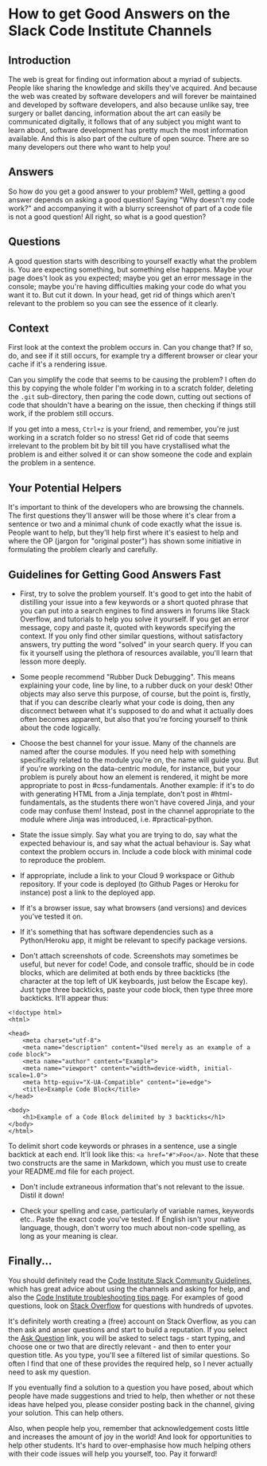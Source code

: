 # How to get Good Answers on the Slack Code Institute Channels

## Introduction

The web is great for finding out information about a myriad of subjects.   People like sharing the knowledge and skills they've acquired.   And because the web was created by software developers and will forever be maintained and developed by software developers, and also because unlike say, tree surgery or ballet dancing, information about the art can easily be communicated digitally, it follows that of any subject you might want to learn about, software development has pretty much the most information available.   And this is also part of the culture of open source.   There are so many developers out there who want to help you!


## Answers

So how do you get a good answer to your problem?   Well, getting a good answer depends on asking a good question!   Saying "Why doesn't my code work?" and accompanying it with a blurry screenshot of part of a code file is not a good question!   All right, so what is a good question?


## Questions

A good question starts with describing to yourself exactly what the problem is.   You are expecting something, but something else happens.   Maybe your page does't look as you expected; maybe you get an error message in the console; maybe you're having difficulties making your code do what you want it to.   But cut it down.   In your head, get rid of things which aren't relevant to the problem so you can see the essence of it clearly.


## Context

First look at the context the problem occurs in.   Can you change that?   If so, do, and see if it still occurs, for example try a different browser or clear your cache if it's a rendering issue.

Can you simplify the code that seems to be causing the problem?   I often do this by copying the whole folder I'm working in to a scratch folder, deleting the `.git` sub-directory, then paring the code down, cutting out sections of code that shouldn't have a bearing on the issue, then checking if things still work, if the problem still occurs.

If you get into a mess, `Ctrl+z` is your friend, and remember, you're just working in a scratch folder so no stress! 
Get rid of code that seems irrelevant to the problem bit by bit till you have crystallised what the problem is and either solved it or can show someone the code and explain the problem in a sentence.


## Your Potential Helpers

It's important to think of the developers who are browsing the channels.   The first questions they'll answer will be those where it's clear from a sentence or two and a minimal chunk of code exactly what the issue is.   People want to help, but they'll help first where it's easiest to help and where the OP (jargon for "original poster") has shown some initiative in formulating the problem clearly and carefully.


## Guidelines for Getting Good Answers Fast

- First, try to solve the problem yourself.   It's good to get into the habit of distilling your issue into a few keywords or a short quoted phrase that you can put into a search engines to find answers in forums like Stack Overflow, and tutorials to help you solve it yourself.   If you get an error message, copy and paste it, quoted with keywords specifying the context.   If you only find other similar questions, without satisfactory answers, try putting the word "solved" in your search query.  If you can fix it yourself using the plethora of resources available, you'll learn that lesson more deeply.

- Some people recommend "Rubber Duck Debugging".   This means explaining your code, line by line, to a rubber duck on your desk!   Other objects may also serve this purpose, of course, but the point is, firstly, that if you can describe clearly what your code is doing, then any disconnect between what it's supposed to do and what it actually does often becomes apparent, but also that you're forcing yourself to think about the code logically.

- Choose the best channel for your issue.   Many of the channels are named after the course modules.   If you need help with something specifically related to the module you're on, the name will guide you.   But if you're working on the data-centric module, for instance, but your problem is purely about how an element is rendered, it might be more appropriate to post in #css-fundamentals.   Another example:  if it's to do with generating HTML from a Jinja template, don't post in #html-fundamentals, as the students there won't have covered Jinja, and your code may confuse them!   Instead, post in the channel appropriate to the module where Jinja was introduced, i.e. #practical-python.

- State the issue simply.   Say what you are trying to do, say what the expected behaviour is, and say what the actual behaviour is.   Say what context the problem occurs in.   Include a code block with minimal code to reproduce the problem.

- If appropriate, include a link to your Cloud 9 workspace or Github repository.   If your code is deployed (to Github Pages or Heroku for instance) post a link to the deployed app.

- If it's a browser issue, say what browsers (and versions) and devices you've tested it on.

- If it's something that has software dependencies such as a Python/Heroku app, it might be relevant to specify package versions.

- Don't attach screenshots of code.   Screenshots may sometimes be useful, but never for code! Code, and console traffic, should be in code blocks, which are delimited at both ends by three backticks (the character at the top left of UK keyboards, just below the Escape key).   Just type three backticks, paste your code block, then type three more backticks.   It'll appear thus:

```
<!doctype html>
<html>

<head>
    <meta charset="utf-8">
    <meta name="description" content="Used merely as an example of a code block">
    <meta name="author" content="Example">
    <meta name="viewport" content="width=device-width, initial-scale=1.0">
    <meta http-equiv="X-UA-Compatible" content="ie=edge">    
    <title>Example Code Block</title>
</head>

<body>
    <h1>Example of a Code Block delimited by 3 backticks</h1>
</body>
</html>
```
To delimit short code keywords or phrases in a sentence, use a single backtick at each end.   It'll look like this: `<a href="#">Foo</a>`. Note that these two constructs are the same in Markdown, which you must use to create your README.md file for each project.

- Don't include extraneous information that's not relevant to the issue.   Distil it down!

- Check your spelling and case, particularly of variable names, keywords etc..   Paste the exact code you've tested.   If English isn't your native language, though, don't worry too much about non-code spelling, as long as your meaning is clear.


## Finally...

You should definitely read the [Code Institute Slack Community Guidelines](https://codeinstitute.net/code-conduct-slack-community/), which has great advice about using the channels and asking for help, and also the [Code Institute troubleshooting tips page](https://code-institute-org.github.io/TroubleshootingTips/).   For examples of good questions, look on [Stack Overflow](https://stackoverflow.com/) for questions with hundreds of upvotes.

It's definitely worth creating a (free) account on Stack Overflow, as you can then ask and anser questions and start to build a reputation.   If you select the [Ask Question](https://stackoverflow.com/questions/ask) link, you will be asked to select tags - start typing, and choose one or two that are directly relevant - and then to enter your question title.   As you type, you'll see a filtered list of similar questions.   So often I find that one of these provides the required help, so I never actually need to ask my question.

If you eventually find a solution to a question you have posed, about which people have made suggestions and tried to help, then whether or not these ideas have helped you, please consider posting back in the channel, giving your solution.   This can help others.

Also, when people help you, remember that acknowledgement costs little and increases the amount of joy in the world!   And look for opportunities to help other students.   It's hard to over-emphasise how much helping others with their code issues will help you yourself, too.   Pay it forward!